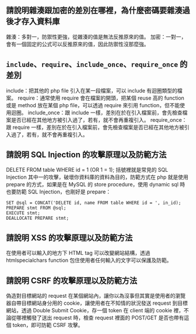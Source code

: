 ## 請說明雜湊跟加密的差別在哪裡，為什麼密碼要雜湊過後才存入資料庫
雜湊：多對一，防禦性更強，從雜湊的值是無法反推原來的值。
加密：一對一，會有一個固定的公式可以反推原來的值，因此防禦性沒那麼強。

## `include`、`require`、`include_once`、`require_once` 的差別
include：把其他的 php file 引入在某一段檔案，可以 include 有迴圈類型的檔案。
require：通常使用 require 會在檔案的開頭，把某個 reuse 高的 function 或是 method 放在某個 php file，可以透過 require 來引用 function，但不能使用迴圈。
include_once：跟 include 一樣，差別在於在引入檔案前，會先檢查檔案是否已經在其他地方被引入過了，若有，就不會再重複引入。
require_once：跟 require 一樣，差別在於在引入檔案前，會先檢查檔案是否已經在其他地方被引入過了，若有，就不會再重複引入。
## 請說明 SQL Injection 的攻擊原理以及防範方法
DELETE FROM table WHERE id = 1 (OR 1 = 1);
括號裡就是常見的 SQL Injection 其中一的攻擊，破壞你資料庫的資料為目的，防範方式在 php 就是使用 prepare 的方式，如果是在 MySQL 的 store procedure，使用 dynamic sql 時也要防範 SQL Injection，也剛好是 prepare：

```    
SET @sql = CONCAT('DELETE id, name FROM table WHERE id = ', in_id);
PREPARE stmt FROM @sql;
EXECUTE stmt;
DEALLOCATE PREPARE stmt;
```

##  請說明 XSS 的攻擊原理以及防範方法
在使用者可以輸入的地方下 HTML tag 可以改變網站結構，透過 htmlspecialchars function 包住使用者任何輸入的文字可以保護及防範。

## 請說明 CSRF 的攻擊原理以及防範方法
偽造對目標網站的 request 在某個網站內，讓你以為沒事但其實是使用者的瀏覽器自帶目標網站身分用的 cookie，讓使用者在不知情的狀況發送 request 到目標網站，透過 Double Submit Cookie，存一個 token 在 client 端的 cookie 裡，不論從哪裡觸發了送出 request 時，檢查 request 裡面的 POST/GET 是否也帶有這個 token，即可防範 CSRF 攻擊。
